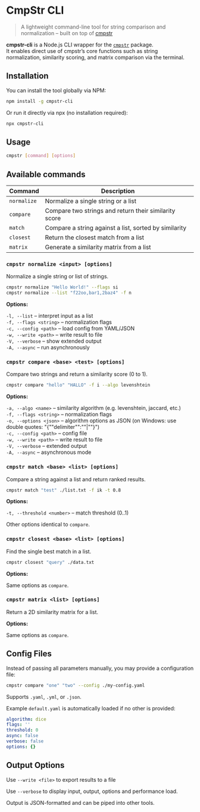 # CmpStr CLI

> A lightweight command-line tool for string comparison and normalization – built on top of [cmpstr](https://www.npmjs.com/package/cmpstr)

**cmpstr-cli** is a Node.js CLI wrapper for the [`cmpstr`](https://www.npmjs.com/package/cmpstr) package.  
It enables direct use of cmpstr’s core functions such as string normalization, similarity scoring, and matrix comparison via the terminal.

## Installation

You can install the tool globally via NPM:

```bash
npm install -g cmpstr-cli
```

Or run it directly via npx (no installation required):

```bash
npx cmpstr-cli
```

## Usage

```bash
cmpstr [command] [options]
```

## Available commands

| Command     | Description                                           |
| ----------- | ----------------------------------------------------- |
| `normalize` | Normalize a single string or a list                   |
| `compare`   | Compare two strings and return their similarity score |
| `match`     | Compare a string against a list, sorted by similarity |
| `closest`   | Return the closest match from a list                  |
| `matrix`    | Generate a similarity matrix from a list              |

### `cmpstr normalize <input> [options]`

Normalize a single string or list of strings.

```bash
cmpstr normalize "Hello World!" --flags si
cmpstr normalize --list "f22oo,bar1,2baz4" -f n
```

**Options:**

`-l, --list` – interpret input as a list  
`-f, --flags <string>` – normalization flags  
`-c, --config <path>` – load config from YAML/JSON  
`-w, --write <path>` – write result to file  
`-V, --verbose` – show extended output  
`-A, --async` – run asynchronously

### `cmpstr compare <base> <test> [options]`

Compare two strings and return a similarity score (0 to 1).

```bash
cmpstr compare "hello" "HALLO" -f i --algo levenshtein
```

**Options:**

`-a, --algo <name>` – similarity algorithm (e.g. levenshtein, jaccard, etc.)  
`-f, --flags <string>` – normalization flags  
`-o, --options <json>` – algorithm options as JSON (on Windows: use double quotes: "{""delimiter"":""|""}")  
`-c, --config <path>` – config file  
`-w, --write <path>` – write result to file  
`-V, --verbose` – extended output  
`-A, --async` – asynchronous mode

### `cmpstr match <base> <list> [options]`

Compare a string against a list and return ranked results.

```bash
cmpstr match "test" ./list.txt -f ik -t 0.8
```

**Options:**

`-t, --threshold <number>` – match threshold (0..1)

Other options identical to `compare`.

### `cmpstr closest <base> <list> [options]`

Find the single best match in a list.

```bash
cmpstr closest "query" ./data.txt
```

**Options:**

Same options as `compare`.

### `cmpstr matrix <list> [options]`

Return a 2D similarity matrix for a list.

**Options:**

Same options as `compare`.

## Config Files

Instead of passing all parameters manually, you may provide a configuration file:

```bash
cmpstr compare "one" "two" --config ./my-config.yaml
```

Supports `.yaml`, `.yml`, or `.json`.

Example `default.yaml` is automatically loaded if no other is provided:

```yaml
algorithm: dice
flags: ''
threshold: 0
async: false
verbose: false
options: {}
```

## Output Options

Use `--write <file>` to export results to a file

Use `--verbose` to display input, output, options and performance load.

Output is JSON-formatted and can be piped into other tools.